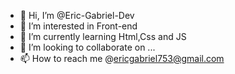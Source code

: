 - 👋 Hi, I’m @Eric-Gabriel-Dev
- 👀 I’m interested in Front-end
- 🌱 I’m currently learning Html,Css and JS
- 💞️ I’m looking to collaborate on ...
- 📫 How to reach me @ericgabriel753@gmail.com

<!---
Eric-Gabriel-Dev/Eric-Gabriel-Dev is a ✨ special ✨ repository because its `README.md` (this file) appears on your GitHub profile.
You can click the Preview link to take a look at your changes.
--->
